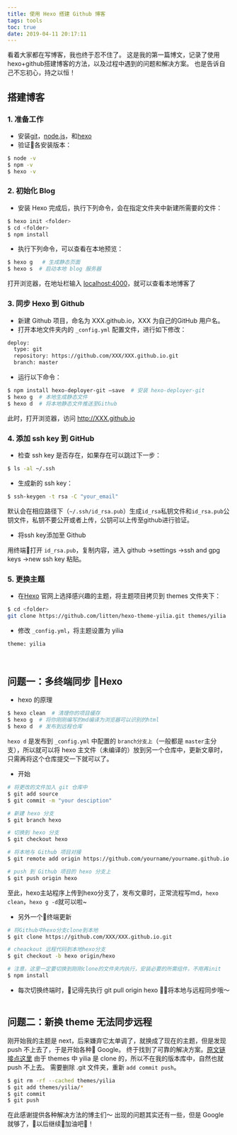 ```yaml
---
title: 使用 Hexo 搭建 Github 博客
tags: tools
toc: true
date: 2019-04-11 20:17:11
---
```

看着大家都在写博客，我也终于忍不住了。
这是我的第一篇博文，记录了使用hexo+github搭建博客的方法，以及过程中遇到的问题和解决方案。
也是告诉自己不忘初心，持之以恒！

## 搭建博客

### 1. 准备工作

- 安装[git](https://git-scm.com/downloads)，[node.js](https://nodejs.org/zh-cn/download/)，和[hexo](https://hexo.io/zh-cn/docs/index.html)
- 验证各安装版本：
``` bash
$ node -v
$ npm -v
$ hexo -v
```

### 2. 初始化 Blog
<!--more-->
- 安装 Hexo 完成后，执行下列命令，会在指定文件夹中新建所需要的文件：
``` bash
$ hexo init <folder> 
$ cd <folder>
$ npm install
```

- 执行下列命令，可以查看在本地预览：
``` bash
$ hexo g   # 生成静态页面
$ hexo s  # 启动本地 blog 服务器
```
打开浏览器，在地址栏输入 <u>localhost:4000</u>，就可以查看本地博客了

### 3. 同步 Hexo 到 Github
- 新建 Github 项目，命名为 XXX.github.io，XXX 为自己的GitHub 用户名。
- 打开本地文件夹内的 <code>_config.yml</code> 配置文件，进行如下修改：
``` bash
deploy:
  type: git
  repository: https://github.com/XXX/XXX.github.io.git
  branch: master
```
- 运行以下命令：
``` bash
$ npm install hexo-deployer-git –save  # 安装 hexo-deployer-git
$ hexo g  # 本地生成静态文件
$ hexo d  # 将本地静态文件推送至Github
```
此时，打开浏览器，访问 http://XXX.github.io

### 4. 添加 ssh key 到 GitHub
- 检查 ssh key 是否存在，如果存在可以跳过下一步：
``` bash
$ ls -al ~/.ssh
```
- 生成新的 ssh key：
``` bash
$ ssh-keygen -t rsa -C "your_email"
```
默认会在相应路径下（<code>~/.ssh/id_rsa.pub</code>）生成<code>id_rsa</code>私钥文件和<code>id_rsa.pub</code>公钥文件，私钥不要公开或者上传，公钥可以上传至github进行验证。

- 将ssh key添加至 Github

用终端打开 <code>id_rsa.pub</code>，复制内容，进入 github ->settings ->ssh and gpg keys ->new ssh key 粘贴。

### 5. 更换主题
- 在[Hexo](https://hexo.io/themes/) 官网上选择感兴趣的主题，将主题项目拷贝到 themes 文件夹下：
``` bash
$ cd <folder>
git clone https://github.com/litten/hexo-theme-yilia.git themes/yilia
```

- 修改 <code>_config.yml</code>，将主题设置为 yilia
``` bash
theme: yilia
```

&nbsp;
## 问题一：多终端同步 Hexo
- hexo 的原理
``` bash
$ hexo clean  # 清理你的项目缓存
$ hexo g  # 将你刚刚编写的md编译为浏览器可以识别的html
$ hexo d  # 发布到远程仓库
```
<code>hexo d</code> 是发布到 <code>_config.yml</code> 中配置的 <code>branch分支上</code>（一般都是 <code>master</code>主分支），所以就可以将 hexo 主文件（未编译的）放到另一个仓库中，更新文章时，只需再将这个仓库提交一下就可以了。

- 开始
``` bash
# 将更改的文件加入 git 仓库中
$ git add source 
$ git commit -m "your desciption"

# 新建 hexo 分支
$ git branch hexo

# 切换到 hexo 分支
$ git checkout hexo

# 将本地与 Github 项目对接
$ git remote add origin https://github.com/yourname/yourname.github.io.git

# push 到 Github 项目的 hexo 分支上
$ git push origin hexo
```
至此，hexo主站程序上传到hexo分支了，发布文章时，正常流程写md，<code>hexo clean</code>，<code>hexo g -d</code>就可以啦~

- 另外一个终端更新
``` bash
# 将Github中hexo分支clone到本地
$ git clone https://github.com/XXX/XXX.github.io.git

# cheackout 远程代码到本地hexo分支
$ git checkout -b hexo origin/hexo

# 注意，这里一定要切换到刚刚clone的文件夹内执行，安装必要的所需组件，不用再init
$ npm install

```

- 每次切换终端时，记得先执行 git pull origin hexo 将本地与远程同步哦～
&nbsp;
## 问题二：新换 theme 无法同步远程

刚开始我的主题是 next，后来嫌弃它太单调了，就换成了现在的主题，但是发现 push 不上去了，于是开始各种 Google。
终于找到了可靠的解决方案。[原文链接点这里](https://pangjunpeng.com/2018/03/22/%E6%80%BB%E7%BB%93%E4%B8%80%E4%B8%8B%E8%BF%99%E5%87%A0%E5%A4%A9%E6%90%AD%E5%8D%9A%E5%AE%A2%E9%81%87%E5%88%B0%E7%9A%84%E9%97%AE%E9%A2%98%EF%BC%9A%E5%A4%9A%E7%BB%88%E7%AB%AF%E6%9B%B4%E6%96%B0hexo%EF%BC%8Cthems%E4%B8%BB%E9%A2%98%E6%8F%90%E4%BA%A4%E4%B8%8D%E4%B8%8A%E5%8E%BB%E7%AD%89/)
由于 themes 中 yilia 是 clone 的，所以不在我的版本库中，自然也就 push 不上去。
需要删除 .git 文件夹，重新 <code>add commit push</code>。

``` bash
$ git rm -rf --cached themes/yilia
$ git add themes/yilia/*
$ git commit
$ git push
```

在此感谢提供各种解决方法的博主们～
出现的问题其实还有一些，但是 Google 就够了，以后继续加油吧！